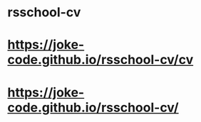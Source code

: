 # rsschool-cv

# https://joke-code.github.io/rsschool-cv/cv

# https://joke-code.github.io/rsschool-cv/
